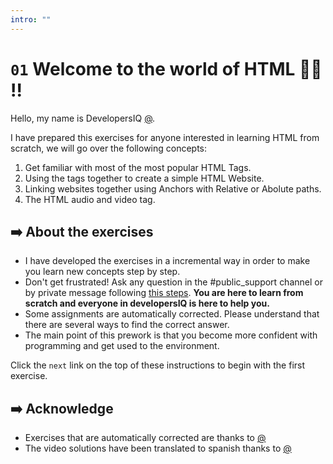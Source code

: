 ```yaml
---
intro: ""
---
```

# `01` Welcome to the world of HTML 👩‍💻 !!

Hello, my name is DevelopersIQ [@](https://twitter.com/).

I have prepared this exercises for anyone interested in learning HTML from scratch, we will go over the following concepts:

1. Get familiar with most of the most popular HTML Tags.
2. Using the tags together to create a simple HTML Website.
3. Linking websites together using Anchors with Relative or Abolute paths.
4. The HTML audio and video tag.

## ➡️ About the exercises

- I have developed the exercises in a incremental way in order to make you learn new concepts step by step. 
- Don't get frustrated! Ask any question in the #public_support channel or by private message following [this steps](https://content.breatheco.de/es/how-to/ask). **You are here to learn from scratch and everyone in developersIQ is here to help you.**
- Some assignments are automatically corrected. Please understand that there are several ways to find the correct answer. 
- The main point of this prework is that you become more confident with programming and get used to the environment.

Click the `next` link on the top of these instructions to begin with the first exercise.

## ➡️ Acknowledge 
- Exercises that are automatically corrected are thanks to [@](https://github.com/)
- The video solutions have been translated to spanish thanks to [@](https://github.com/)
